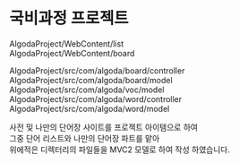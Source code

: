 # 국비과정 프로젝트

AlgodaProject/WebContent/list
<br>
AlgodaProject/WebContent/board

AlgodaProject/src/com/algoda/board/controller
<br>
AlgodaProject/src/com/algoda/board/model
<br>
AlgodaProject/src/com/algoda/voc/model
<br>
AlgodaProject/src/com/algoda/word/controller
<br>
AlgodaProject/src/com/algoda/word/model

사전 및 나만의 단어장 사이트를 프로젝트 아이템으로 하여 <br> 그중
단어 리스트와 나만의 단어장 파트를 맡아 <br>위에적은 디렉터리의 파일들을 
MVC2 모델로 하여 작성 하였습니다.
